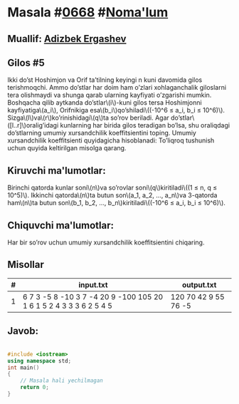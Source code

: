 
<h1>Masala #<a href="https://robocontest.uz/tasks/0668">0668</a> #<a href="https://robocontest.uz/tasks?category=1">Noma'lum</a></h1>
<h2> Muallif: <a href="https://robocontest.uz/profile/adizbek">Adizbek Ergashev</a></h2>
<h2>Gilos #5</h2>
<p>Ikki do’st Hoshimjon va Orif ta’tilning keyingi n kuni davomida gilos terishmoqchi. Ammo do’stlar har doim ham o’zlari xohlaganchalik giloslarni tera olishmaydi va shunga qarab ularning kayfiyati o’zgarishi mumkin. Boshqacha qilib aytkanda do’stlar\(i\)-kuni gilos tersa Hoshimjonni kayfiyatiga\(a_i\), Orifnikiga esa\(b_i\)qo’shiladi\((-10^6 ≤ a_i, b_i ≤ 10^6)\).
Sizga\(l\)va\(r\)ko’rinishidagi\(q\)ta so’rov beriladi. Agar do’stlar\([l..r]\)oralig’idagi kunlarning har birida gilos teradigan bo’lsa, shu oraliqdagi do’stlarning umumiy xursandchilik koeffitsientini toping. Umumiy xursandchilik koeffitsienti quyidagicha hisoblanadi:
To’liqroq tushunish uchun quyida keltirilgan misolga qarang.</p>
<h2>Kiruvchi ma'lumotlar:</h2>
<p>Birinchi qatorda kunlar soni\(n\)va so’rovlar soni\(q\)kiritiladi\((1 ≤ n, q ≤ 10^5)\). Ikkinchi qatorda\(n\)ta butun son\(a_1, a_2, ..., a_n\)va 3-qatorda ham\(n\)ta butun son\(b_1, b_2, ..., b_n\)kiritiladi\((-10^6 ≤ a_i, b_i ≤ 10^6)\).</p>
<h2>Chiquvchi ma'lumotlar:</h2>
<p>Har bir so’rov uchun umumiy xursandchilik koeffitsientini chiqaring.</p>
<h2>Misollar</h2>
<table>
    <thead>
        <tr>
            <th>#</th>
            <th>input.txt</th>
            <th>output.txt</th>
        </tr>
    </thead>
    <tbody>
            <tr>
                <td>1</td>
                <td>6 7
3 -5 8 -10 3 7
-4 20 9 -100 105 20
1 6
1 5
2 4
3 3
3 6
2 5
4 5</td>
                <td>120
70
42
9
55
76
-5</td>
            </tr>
    </tbody>
    </table>
    
<h2>Javob:</h2>

######
```cpp
#include <iostream>
using namespace std;
int main()
{
    // Masala hali yechilmagan
    return 0;
}
```
